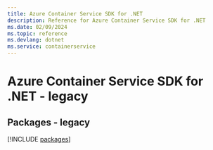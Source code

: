 ```yaml
---
title: Azure Container Service SDK for .NET
description: Reference for Azure Container Service SDK for .NET
ms.date: 02/09/2024
ms.topic: reference
ms.devlang: dotnet
ms.service: containerservice
---
```

# Azure Container Service SDK for .NET - legacy
## Packages - legacy
[!INCLUDE [packages](container-service-index.md)]